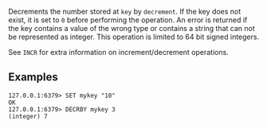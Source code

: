 Decrements the number stored at `key` by `decrement`.
If the key does not exist, it is set to `0` before performing the operation.
An error is returned if the key contains a value of the wrong type or contains a
string that can not be represented as integer.
This operation is limited to 64 bit signed integers.

See `INCR` for extra information on increment/decrement operations.

## Examples

```valkey-cli
127.0.0.1:6379> SET mykey "10"
OK
127.0.0.1:6379> DECRBY mykey 3
(integer) 7
```
